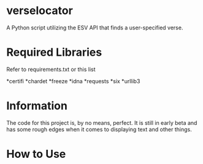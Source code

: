 # verselocator
A Python script utilizing the ESV API that finds a user-specified verse. 

# Required Libraries
Refer to requirements.txt or this list

*certifi
*chardet
*freeze
*idna
*requests
*six
*urllib3

# Information
The code for this project is, by no means, perfect. It is still in early beta and has some rough edges when it comes to displaying text and other things.

# How to Use
